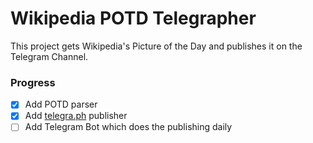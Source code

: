 # Wikipedia POTD Telegrapher

This project gets Wikipedia's Picture of the Day and publishes it on the Telegram Channel.

### Progress

- [x] Add POTD parser
- [x] Add [telegra.ph](https://telegra.ph/) publisher
- [ ] Add Telegram Bot which does the publishing daily
